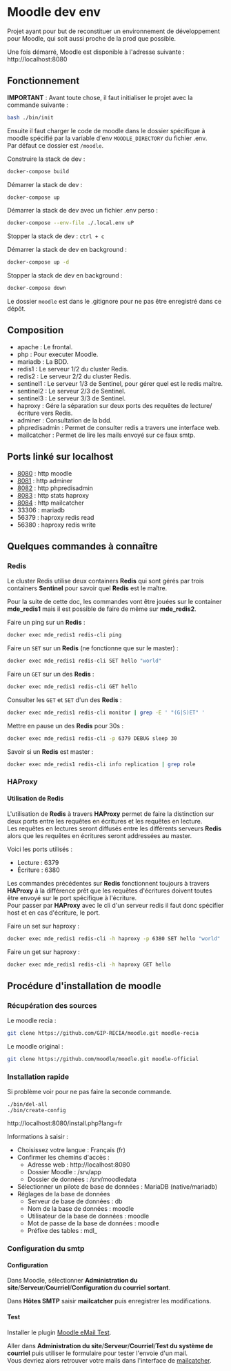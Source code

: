 # Moodle dev env

Projet ayant pour but de reconstituer un environnement de développement pour Moodle, qui soit aussi proche de la prod que possible.

Une fois démarré, Moodle est disponible à l'adresse suivante : http://localhost:8080

## Fonctionnement

**IMPORTANT** : Avant toute chose, il faut initialiser le projet avec la commande suivante :
```bash
bash ./bin/init
```

Ensuite il faut charger le code de moodle dans le dossier spécifique à moodle spécifié par la variable d'env `MOODLE_DIRECTORY` du fichier .env.  
Par défaut ce dossier est `/moodle`.

Construire la stack de dev :
```bash
docker-compose build
```

Démarrer la stack de dev :
```bash
docker-compose up
```

Démarrer la stack de dev avec un fichier .env perso :
```BASH
docker-compose --env-file ./.local.env uP
```

Stopper la stack de dev : `ctrl + c`

Démarrer la stack de dev en background :
```bash
docker-compose up -d
```

Stopper la stack de dev en background :
```bash
docker-compose down
```

Le dossier `moodle` est dans le .gitignore pour ne pas être enregistré dans ce dépôt.

## Composition

* apache : Le frontal.
* php : Pour executer Moodle.
* mariadb : La BDD.
* redis1 : Le serveur 1/2 du cluster Redis.
* redis2 : Le serveur 2/2 du cluster Redis.
* sentinel1 : Le serveur 1/3 de Sentinel, pour gérer quel est le redis maître.
* sentinel2 : Le serveur 2/3 de Sentinel.
* sentinel3 : Le serveur 3/3 de Sentinel.
* haproxy : Gére la séparation sur deux ports des requêtes de lecture/écriture vers Redis.
* adminer : Consultation de la bdd.
* phpredisadmin : Permet de consulter redis a travers une interface web.
* mailcatcher : Permet de lire les mails envoyé sur ce faux smtp.

## Ports linké sur localhost

* [8080](http://localhost:8080) : http moodle
* [8081](http://localhost:8081) : http adminer
* [8082](http://localhost:8082) : http phpredisadmin
* [8083](http://localhost:8083) : http stats haproxy
* [8084](http://localhost:8084) : http mailcatcher
* 33306 : mariadb
* 56379 : haproxy redis read
* 56380 : haproxy redis write

## Quelques commandes à connaître

### Redis

Le cluster Redis utilise deux containers **Redis** qui sont gérés par trois containers **Sentinel** pour savoir quel **Redis** est le maître.

Pour la suite de cette doc, les commandes vont être jouées sur le container **mde_redis1** mais il est possible de faire de même sur **mde_redis2**.


Faire un ping sur un **Redis** :
```bash
docker exec mde_redis1 redis-cli ping
```

Faire un `SET` sur un **Redis** (ne fonctionne que sur le master) :
```bash
docker exec mde_redis1 redis-cli SET hello "world"
```

Faire un `GET` sur un des **Redis** :
```bash
docker exec mde_redis1 redis-cli GET hello
```

Consulter les `GET` et `SET` d'un des **Redis** :
```bash
docker exec mde_redis1 redis-cli monitor | grep -E ' "(G|S)ET" '
```

Mettre en pause un des **Redis** pour 30s :
```bash
docker exec mde_redis1 redis-cli -p 6379 DEBUG sleep 30
```

Savoir si un **Redis** est master :
```bash
docker exec mde_redis1 redis-cli info replication | grep role
```

### HAProxy

#### Utilisation de Redis

L'utilisation de **Redis** à travers **HAProxy** permet de faire la distinction sur deux ports entre les requêtes en écritures et les requêtes en lecture.  
Les requêtes en lectures seront diffusés entre les différents serveurs **Redis** alors que les requêtes en écritures seront addressées au master.

Voici les ports utilisés :
* Lecture : 6379
* Écriture : 6380

Les commandes précédentes sur **Redis** fonctionnent toujours à travers **HAProxy** à la différence prêt que les requêtes d'écritures doivent toutes être envoyé sur le port spécifique à l'écriture.  
Pour passer par **HAProxy** avec le cli d'un serveur redis il faut donc spécifier host et en cas d'écriture, le port.

Faire un set sur haproxy :
```bash
docker exec mde_redis1 redis-cli -h haproxy -p 6380 SET hello "world"
```

Faire un get sur haproxy :
```bash
docker exec mde_redis1 redis-cli -h haproxy GET hello
```

## Procédure d'installation de moodle

### Récupération des sources

Le moodle recia :
```bash
git clone https://github.com/GIP-RECIA/moodle.git moodle-recia
```

Le moodle original :
```bash
git clone https://github.com/moodle/moodle.git moodle-official
```

### Installation rapide

Si problème voir pour ne pas faire la seconde commande.
```
./bin/del-all 
./bin/create-config
```

http://localhost:8080/install.php?lang=fr

Informations à saisir :

* Choisissez votre langue : Français (fr)
* Confirmer les chemins d'accès :
  * Adresse web : http://localhost:8080
  * Dossier Moodle : /srv/app
  * Dossier de données : /srv/moodledata
* Sélectionner un pilote de base de données : MariaDB (native/mariadb)
* Réglages de la base de données
  * Serveur de base de données : db
  * Nom de la base de données : moodle
  * Utilisateur de la base de données : moodle
  * Mot de passe de la base de données : moodle
  * Préfixe des tables : mdl_

### Configuration du smtp

#### Configuration

Dans Moodle, sélectionner **Administration du site**/**Serveur**/**Courriel**/**Configuration du courriel sortant**.

Dans **Hôtes SMTP** saisir **mailcatcher** puis enregistrer les modifications.
#### Test

Installer le plugin [Moodle eMail Test](https://moodle.org/plugins/local_mailtest).

Aller dans **Administration du site**/**Serveur**/**Courriel**/**Test du système de courriel** puis utiliser le formulaire pour tester l'envoie d'un mail.  
Vous devriez alors retrouver votre mails dans l'interface de [mailcatcher](http://localhost:8084).